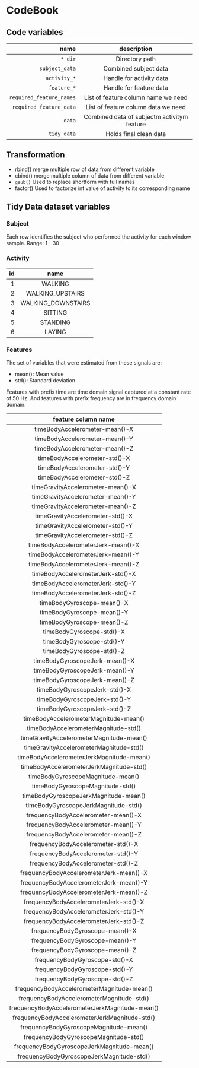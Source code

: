 # CodeBook

## Code variables

| name |              description |
|---:|:-----------------:|
| `*_dir` | Directory path |
| `subject_data` | Combined subject data |
| `activity_*` | Handle for activity data |
| `feature_*` | Handle for feature data |
| `required_feature_names` | List of feature column name we need |
| `required_feature_data` | List of feature column data we need |
| `data` | Combined data of subjectm activitym feature |
| `tidy_data` | Holds final clean data |

## Transformation

- rbind() merge multiple row of data from different variable
- cbind() merge multiple column of data from different variable
- `gsub()` Used to replace shortform with full names
- factor() Used to factorize int value of activity to its corresponding name

## Tidy Data dataset variables
### Subject

Each row identifies the subject who performed the activity for each window sample. Range: 1 - 30

### Activity

| id |              name |
|---:|:-----------------:|
|  1 |           WALKING|
|  2 |  WALKING_UPSTAIRS|
|  3 | WALKING_DOWNSTAIRS|
|  4|            SITTING|
|  5|           STANDING|
|  6|            LAYING|

### Features

The set of variables that were estimated from these signals are: 

- mean(): Mean value
- std(): Standard deviation

Features with prefix time are time domain signal captured at a constant rate of 50 Hz. And features with prefix frequency are in frequency domain domain.

| feature column name |
|:--------------------:|
| timeBodyAccelerometer-mean()-X |
| timeBodyAccelerometer-mean()-Y |
| timeBodyAccelerometer-mean()-Z |
| timeBodyAccelerometer-std()-X |
| timeBodyAccelerometer-std()-Y |
| timeBodyAccelerometer-std()-Z |
| timeGravityAccelerometer-mean()-X |
| timeGravityAccelerometer-mean()-Y |
| timeGravityAccelerometer-mean()-Z |
| timeGravityAccelerometer-std()-X |
| timeGravityAccelerometer-std()-Y |
| timeGravityAccelerometer-std()-Z |
| timeBodyAccelerometerJerk-mean()-X |
| timeBodyAccelerometerJerk-mean()-Y |
| timeBodyAccelerometerJerk-mean()-Z |
| timeBodyAccelerometerJerk-std()-X |
| timeBodyAccelerometerJerk-std()-Y |
| timeBodyAccelerometerJerk-std()-Z |
| timeBodyGyroscope-mean()-X |
| timeBodyGyroscope-mean()-Y |
| timeBodyGyroscope-mean()-Z |
| timeBodyGyroscope-std()-X |
| timeBodyGyroscope-std()-Y |
| timeBodyGyroscope-std()-Z |
| timeBodyGyroscopeJerk-mean()-X |
| timeBodyGyroscopeJerk-mean()-Y |
| timeBodyGyroscopeJerk-mean()-Z |
| timeBodyGyroscopeJerk-std()-X |
| timeBodyGyroscopeJerk-std()-Y |
| timeBodyGyroscopeJerk-std()-Z |
| timeBodyAccelerometerMagnitude-mean() |
| timeBodyAccelerometerMagnitude-std() |
| timeGravityAccelerometerMagnitude-mean() |
| timeGravityAccelerometerMagnitude-std() |
| timeBodyAccelerometerJerkMagnitude-mean() |
| timeBodyAccelerometerJerkMagnitude-std() |
| timeBodyGyroscopeMagnitude-mean() |
| timeBodyGyroscopeMagnitude-std() |
| timeBodyGyroscopeJerkMagnitude-mean() |
| timeBodyGyroscopeJerkMagnitude-std() |
| frequencyBodyAccelerometer-mean()-X |
| frequencyBodyAccelerometer-mean()-Y |
| frequencyBodyAccelerometer-mean()-Z |
| frequencyBodyAccelerometer-std()-X |
| frequencyBodyAccelerometer-std()-Y |
| frequencyBodyAccelerometer-std()-Z |
| frequencyBodyAccelerometerJerk-mean()-X |
| frequencyBodyAccelerometerJerk-mean()-Y |
| frequencyBodyAccelerometerJerk-mean()-Z |
| frequencyBodyAccelerometerJerk-std()-X |
| frequencyBodyAccelerometerJerk-std()-Y |
| frequencyBodyAccelerometerJerk-std()-Z |
| frequencyBodyGyroscope-mean()-X |
| frequencyBodyGyroscope-mean()-Y |
| frequencyBodyGyroscope-mean()-Z |
| frequencyBodyGyroscope-std()-X |
| frequencyBodyGyroscope-std()-Y |
| frequencyBodyGyroscope-std()-Z |
| frequencyBodyAccelerometerMagnitude-mean() |
| frequencyBodyAccelerometerMagnitude-std() |
| frequencyBodyAccelerometerJerkMagnitude-mean() |
| frequencyBodyAccelerometerJerkMagnitude-std() |
| frequencyBodyGyroscopeMagnitude-mean() |
| frequencyBodyGyroscopeMagnitude-std() |
| frequencyBodyGyroscopeJerkMagnitude-mean() |
| frequencyBodyGyroscopeJerkMagnitude-std() |